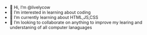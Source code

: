 - 👋 Hi, I’m @livelycow
- 👀 I’m interested in learning about coding 
- 🌱 I’m currently learning about HTML,JS,CSS
- 💞️ I’m looking to collaborate on anything to improve my learing and understaning of all computer lanaguages 


<!---
livelycow/livelycow is a ✨ special ✨ repository because its `README.md` (this file) appears on your GitHub profile.
You can click the Preview link to take a look at your changes.
--->
